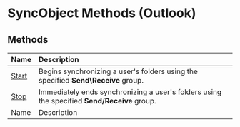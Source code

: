 
# SyncObject Methods (Outlook)

## Methods



|**Name**|**Description**|
|:-----|:-----|
| [Start](3e826228-b8a4-42df-1757-3248acd26a2b.md)|Begins synchronizing a user's folders using the specified  **Send\Receive** group.|
| [Stop](ce74230f-6da7-953e-5a70-157900f4e84d.md)|Immediately ends synchronizing a user's folders using the specified  **Send/Receive** group.|
|Name|Description|
